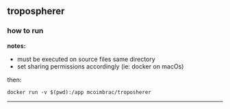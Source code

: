 
## tropospherer

### how to run

__notes:__

* must be executed on source files same directory
* set sharing permissions accordingly (ie: docker on macOs)

then:

```
docker run -v $(pwd):/app mcoimbrac/troposherer
```

---